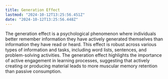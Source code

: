 ```yaml
---
title: Generation Effect
lastmod: "2024-10-12T13:25:56.451Z"
date: "2024-10-12T13:25:56.448Z"
---
```


The generation effect is a psychological phenomenon where individuals better remember information they have actively generated themselves than information they have read or heard. This effect is robust across various types of information and tasks, including word lists, sentences, and problem-solving activities. The generation effect highlights the importance of active engagement in learning processes, suggesting that actively creating or producing material leads to more muscular memory retention than passive consumption.
